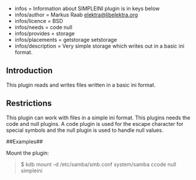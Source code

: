- infos = Information about SIMPLEINI plugin is in keys below
- infos/author = Markus Raab <elektra@libelektra.org>
- infos/licence = BSD
- infos/needs = code null
- infos/provides = storage
- infos/placements = getstorage setstorage
- infos/description = Very simple storage which writes out in a basic ini format.


## Introduction ##

This plugin reads and writes files written in a basic ini format.

## Restrictions ##

This plugin can work with files in a simple ini format. This plugins needs the code and null plugins. 
A code plugin is used for the escape character for special symbols and the null plugin
is used to handle null values.

##Examples##

Mount the plugin:
>$ kdb mount -d /etc/samba/smb.conf system/samba ccode null simpleini
